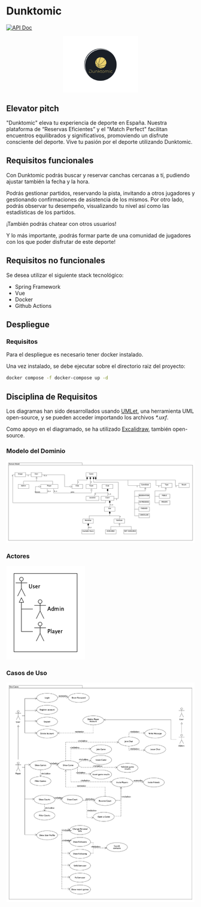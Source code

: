 # Dunktomic
[![API Doc](https://img.shields.io/badge/API%20Doc-Bump.sh-blue)](https://bump.sh/luisegui/doc/dunktomic)

<p align="center">
<img
    style="display: block;
           margin-left: auto;
           margin-right: auto;
           width: 40%;"
    src="./docs/dunktomic.png"
    alt="Dunktomic Logo"/>
</p>

## Elevator pitch

"Dunktomic" eleva tu experiencia de deporte en España. Nuestra plataforma de “Reservas Eficientes” y el "Match Perfect" facilitan encuentros equilibrados y significativos, promoviendo un disfrute consciente del deporte. Vive tu pasión por el deporte utilizando Dunktomic.

## Requisitos funcionales

Con Dunktomic podrás buscar y reservar canchas cercanas a tí, pudiendo ajustar también la fecha y la hora.

Podrás gestionar partidos, reservando la pista, invitando a otros jugadores y gestionando confirmaciones de asistencia de los mismos.
Por otro lado, podrás observar tu desempeño, visualizando tu nivel así como las estadísticas de los partidos.

¡También podrás chatear con otros usuarios!

Y lo más importante, ¡podrás formar parte de una comunidad de jugadores con los que poder disfrutar de este deporte!

## Requisitos no funcionales

Se desea utilizar el siguiente stack tecnológico:
- Spring Framework
- Vue
- Docker
- Github Actions

## Despliegue

### Requisitos
Para el despliegue es necesario tener docker instalado.

Una vez instalado, se debe ejecutar sobre el directorio raiz del proyecto:

```bash
docker compose -f docker-compose up -d
```

## Disciplina de Requisitos

Los diagramas han sido desarrollados usando [UMLet](https://www.umlet.com/), una herramienta UML open-source, y se pueden acceder importando los archivos <em>*.uxf</em>.

Como apoyo en el diagramado, se ha utilizado [Excalidraw](https://excalidraw.com), también open-source.

### Modelo del Dominio
![Contexto](./docs/requirements_discipline/context.png)

### Actores
![Actores del Sistema](./docs/requirements_discipline/system_actors.png)

### Casos de Uso
![Casos de Uso](./docs/requirements_discipline/useCases.png)

